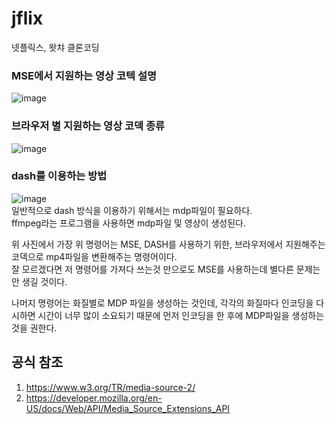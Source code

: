 # jflix
 넷플릭스, 왓챠 클론코딩


### MSE에서 지원하는 영상 코텍 설명   
![image](https://user-images.githubusercontent.com/25381921/174421295-d6e29b11-08eb-4d95-aa4c-adb8c1a5e9ef.png)

### 브라우저 별 지원하는 영상 코덱 종류   
![image](https://user-images.githubusercontent.com/25381921/174421391-cf436ab5-6f4a-41a8-ab91-662a8de5cf32.png)

### dash를 이용하는 방법
![image](https://user-images.githubusercontent.com/25381921/174422038-27f68975-3ba0-4422-96a2-268ce145cd2b.png)   
일반적으로 dash 방식을 이용하기 위해서는 mdp파일이 필요하다.    
ffmpeg라는 프로그램을 사용하면 mdp파일 및 영상이 생성된다.    

위 사진에서 가장 위 명령어는 MSE, DASH를 사용하기 위한, 브라우저에서 지원해주는 코덱으로 mp4파일을 변환해주는 명령어이다.    
잘 모르겠다면 저 명령어를 가져다 쓰는것 만으로도 MSE를 사용하는데 별다른 문제는 안 생길 것이다.   

나머지 명령어는 화질별로 MDP 파일을 생성하는 것인데, 각각의 화질마다 인코딩을 다시하면 시간이 너무 많이 소요되기 때문에 먼저 인코딩을 한 후에 MDP파일을 생성하는 것을 권한다.   

## 공식 참조
1. https://www.w3.org/TR/media-source-2/
2. https://developer.mozilla.org/en-US/docs/Web/API/Media_Source_Extensions_API
